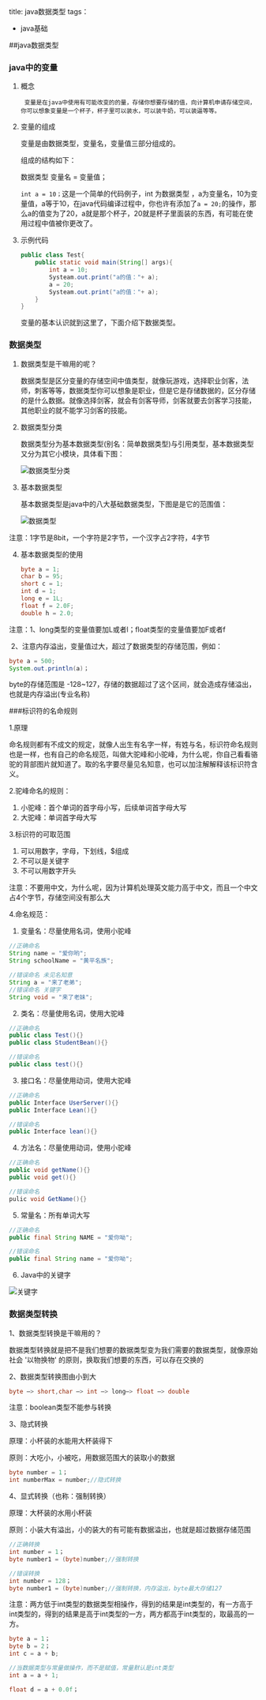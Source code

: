 title: java数据类型
tags：
  - java基础

##java数据类型

### java中的变量

1. 概念

		变量是在java中使用有可能改变的的量，存储你想要存储的值，向计算机申请存储空间，你可以想象变量是一个杯子，杯子里可以装水，可以装牛奶，可以装逼等等。

2. 变量的组成

   变量是由数据类型，变量名，变量值三部分组成的。

   

   组成的结构如下：

   数据类型  变量名  =   变量值；

   `int a = 10；`这是一个简单的代码例子，int 为数据类型 ，a为变量名，10为变量值，a等于10，在java代码编译过程中，你也许有添加了`a = 20;`的操作，那么a的值变为了20，a就是那个杯子，20就是杯子里面装的东西，有可能在使用过程中值被你更改了。

   

3. 示例代码

   ```java
   public class Test{
       public static void main(String[] args){
           int a = 10;
           Systeam.out.print("a的值："+ a);
           a = 20;
           Systeam.out.print("a的值："+ a);
       }
   } 
   ```

   变量的基本认识就到这里了，下面介绍下数据类型。



### 数据类型

1. 数据类型是干嘛用的呢？

   数据类型是区分变量的存储空间中值类型，就像玩游戏，选择职业剑客，法师，刺客等等，数据类型你可以想象是职业，但是它是存储数据的，区分存储的是什么数据。就像选择剑客，就会有剑客导师，剑客就要去剑客学习技能，其他职业的就不能学习剑客的技能。



2. 数据类型分类

   数据类型分为基本数据类型(别名：简单数据类型)与引用类型，基本数据类型又分为其它小模块，具体看下图：

   ![数据类型分类](http://06imgmini.eastday.com/mobile/20190331/20190331003120_31cc3314b083621b87a05b1654f465cb_2.jpeg)



3. 基本数据类型

   基本数据类型是java中的八大基础数据类型，下图是是它的范围值：

   ![数据类型](http://static.zhizuobiao.com/upload/20180404/1522811972141036582.png)

注意：1字节是8bit，一个字符是2字节，一个汉字占2字符，4字节



4. 基本数据类型的使用

   ```java
   byte a = 1;
   char b = 95;
   short c = 1;
   int d = 1;
   long e = 1L;
   float f = 2.0F;
   double h = 2.0;
   ```

注意：1、long类型的变量值要加L或者l；float类型的变量值要加F或者f

​	   2、注意内存溢出，变量值过大，超过了数据类型的存储范围，例如：

```java
byte a = 500;
System.out.println(a)；
```

byte的存储范围是 -128~127，存储的数据超过了这个区间，就会造成存储溢出，也就是内存溢出(专业名称)



###标识符的名命规则

1.原理

命名规则都有不成文的规定，就像人出生有名字一样，有姓与名，标识符命名规则也是一样，也有自己的命名规范，叫做大驼峰和小驼峰，为什么呢，你自己看看骆驼的背部图片就知道了。取的名字要尽量见名知意，也可以加注解解释该标识符含义。



2.驼峰命名的规则：

1. 小驼峰：首个单词的首字母小写，后续单词首字母大写
2. 大驼峰：单词首字母大写 



3.标识符的可取范围

1. 可以用数字，字母，下划线，$组成
2. 不可以是关键字
3. 不可以用数字开头

注意：不要用中文，为什么呢，因为计算机处理英文能力高于中文，而且一个中文占4个字节，存储空间没有那么大

   

4.命名规范：

1. 变量名：尽量使用名词，使用小驼峰

```java
//正确命名
String name = "爱你哟";
String schoolName = "黄平名族";

//错误命名 未见名知意
String a = "来了老弟";
//错误命名 关键字
String void = "来了老妹";
```



2. 类名：尽量使用名词，使用大驼峰

```java
//正确命名
public class Test(){}
public class StudentBean(){}

//错误命名
public class test(){}
```



3. 接口名：尽量使用动词，使用大驼峰

```java
//正确命名
public Interface UserServer(){}
public Interface Lean(){}

//错误命名
public Interface lean(){}
```



4. 方法名：尽量使用动词，使用小驼峰

```java
//正确命名
public void getName(){}
public void get(){}

//错误命名
pulic void GetName(){}
```



5. 常量名：所有单词大写

```java
//正确命名
public final String NAME = "爱你呦";

//错误命名
public final String name = "爱你呦";
```



6. Java中的关键字

![关键字](https://ss0.bdstatic.com/70cFuHSh_Q1YnxGkpoWK1HF6hhy/it/u=1750535422,113678238&fm=26&gp=0.jpg)



### 数据类型转换

1、数据类型转换是干嘛用的？

​	数据类型转换就是把不是我们想要的数据类型变为我们需要的数据类型，就像原始社会 '以物换物' 的原则，换取我们想要的东西，可以存在交换的

2、数据类型转换图由小到大

```java
byte —> short,char —> int —> long—> float —> double 
```

注意：boolean类型不能参与转换

3、隐式转换

原理：小杯装的水能用大杯装得下

原则：大吃小，小被吃，用数据范围大的装取小的数据

```java
byte number = 1；
int numberMax = number;//隐式转换
```

4、显式转换（也称：强制转换）

原理：大杯装的水用小杯装

原则：小装大有溢出，小的装大的有可能有数据溢出，也就是超过数据存储范围

```java
//正确转换
int number = 1；
byte number1 = (byte)number;//强制转换

//错误转换
int number = 128；
byte number1 = (byte)number;//强制转换，内存溢出，byte最大存储127
```

注意：两方低于int类型的数据类型相操作，得到的结果是int类型的，有一方高于int类型的，得到的结果是高于int类型的一方，两方都高于int类型的，取最高的一方。

```java
byte a = 1；
byte b = 2；
int c = a + b;

//当数据类型与常量做操作，而不是赋值，常量默认是int类型
int a = a + 1;

float d = a + 0.0f；
```



​	



